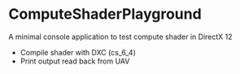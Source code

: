 # ComputeShaderPlayground

A minimal console application to test compute shader in DirectX 12

- Compile shader with DXC (cs_6_4)
- Print output read back from UAV
